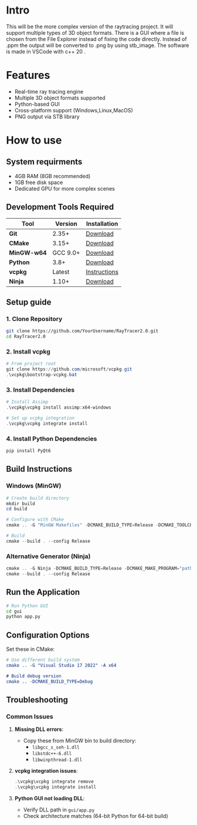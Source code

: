 # Intro
This will be the more complex version of the raytracing project. It will support multiple types of 3D object formats.
There is a GUI where a file is chosen from the File Explorer instead of fixing the code directly. 
Instead of .ppm the output will be converted to .png by using stb_image. 
The software is made in VSCode with c++ 20 .

# Features
- Real-time ray tracing engine
- Multiple 3D object formats supported
- Python-based GUI
- Cross-platform support (Windows,Linux,MacOS)
- PNG output via STB library

# How to use
## System requirments 
- 4GB RAM (8GB recommended)
- 1GB free disk space
- Dedicated GPU for more complex scenes

## Development Tools Required
| Tool | Version | Installation |
|------|---------|--------------|
| **Git** | 2.35+ | [Download](https://git-scm.com/downloads) |
| **CMake** | 3.15+ | [Download](https://cmake.org/download/) |
| **MinGW-w64** | GCC 9.0+ | [Download](https://www.mingw-w64.org/downloads/) |
| **Python** | 3.8+ | [Download](https://www.python.org/downloads/) |
| **vcpkg** | Latest | [Instructions](#vcpkg-setup) |
| **Ninja** | 1.10+ | [Download](https://ninja-build.org/) |

## Setup guide
### 1. Clone Repository
```bash
git clone https://github.com/YourUsername/RayTracer2.0.git
cd RayTracer2.0
```

### 2. Install vcpkg
```powershell
# From project root
git clone https://github.com/microsoft/vcpkg.git
.\vcpkg\bootstrap-vcpkg.bat
```

### 3. Install Dependencies
```powershell
# Install Assimp
.\vcpkg\vcpkg install assimp:x64-windows

# Set up vcpkg integration
.\vcpkg\vcpkg integrate install
```

### 4. Install Python Dependencies
```bash
pip install PyQt6
```

## Build Instructions

### Windows (MinGW)
```powershell
# Create build directory
mkdir build
cd build

# Configure with CMake
cmake .. -G "MinGW Makefiles" -DCMAKE_BUILD_TYPE=Release -DCMAKE_TOOLCHAIN_FILE=../vcpkg/scripts/buildsystems/vcpkg.cmake

# Build
cmake --build . --config Release
```

### Alternative Generator (Ninja)
```powershell
cmake .. -G Ninja -DCMAKE_BUILD_TYPE=Release -DCMAKE_MAKE_PROGRAM="path/to/ninja.exe"
cmake --build . --config Release
```

## Run the Application
```bash
# Run Python GUI
cd gui
python app.py
```

## Configuration Options
Set these in CMake:
```cmake
# Use different build system
cmake .. -G "Visual Studio 17 2022" -A x64

# Build debug version
cmake .. -DCMAKE_BUILD_TYPE=Debug
```

## Troubleshooting
### Common Issues
1. **Missing DLL errors**:
   - Copy these from MinGW bin to build directory:
     - `libgcc_s_seh-1.dll`
     - `libstdc++-6.dll`
     - `libwinpthread-1.dll`

2. **vcpkg integration issues**:
   ```powershell
   .\vcpkg\vcpkg integrate remove
   .\vcpkg\vcpkg integrate install
   ```

3. **Python GUI not loading DLL**:
   - Verify DLL path in `gui/app.py`
   - Check architecture matches (64-bit Python for 64-bit build)
